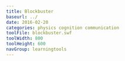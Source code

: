 ```yaml
---
title: Blockbuster
baseurl: ../
date: 2016-02-20
categories: physics cognition communication
toolFile: blockbuster.swf
toolWidth: 800
toolHeight: 600
navGroup: learningtools
---
```

